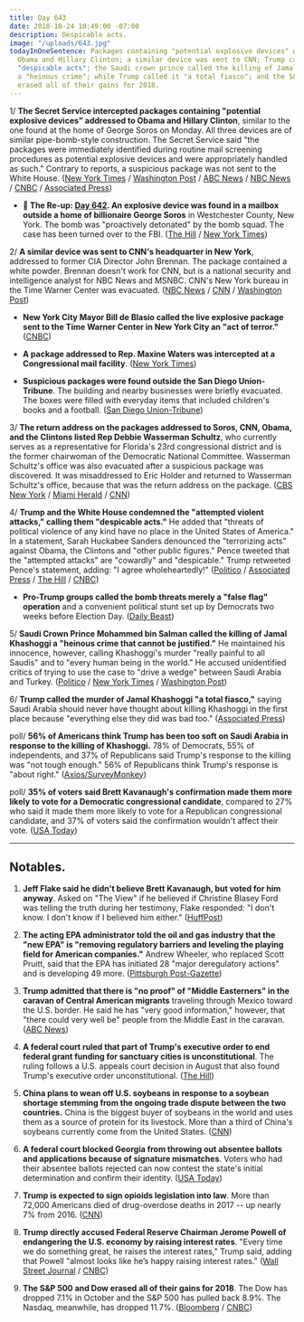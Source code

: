 ```yaml
---
title: Day 643
date: 2018-10-24 10:49:00 -07:00
description: Despicable acts.
image: "/uploads/643.jpg"
todayInOneSentence: Packages containing "potential explosive devices" were sent to
  Obama and Hillary Clinton; a similar device was sent to CNN; Trump called the packages
  "despicable acts"; the Saudi crown prince called the killing of Jamal Khashoggi
  a "heinous crime"; while Trump called it "a total fiasco"; and the S&P 500 and Dow
  erased all of their gains for 2018.
---
```


1/ **The Secret Service intercepted packages containing "potential explosive devices" addressed to Obama and Hillary Clinton**, similar to the one found at the home of George Soros on Monday. All three devices are of similar pipe-bomb-style construction. The Secret Service said "the packages were immediately identified during routine mail screening procedures as potential explosive devices and were appropriately handled as such." Contrary to reports, a suspicious package was not sent to the White House. ([New York Times](https://www.nytimes.com/2018/10/24/nyregion/clinton-obama-explosive-device.html) / [Washington Post](https://www.washingtonpost.com/nation/2018/10/24/bomb-sent-bill-hillary-clintons-home-new-york-city-suburb/) / [ABC News](https://abcnews.go.com/US/suspicious-package-found-clintons-home-north-york-city/story?id=58713254) / [NBC News](https://www.nbcnews.com/news/us-news/suspicious-package-found-near-new-york-home-bill-hillary-clinton-n923816) / [CNBC](https://www.cnbc.com/2018/10/24/pipe-bomb-addressed-to-the-white-house-is-intercepted-cnn.html) / [Associated Press](https://apnews.com/e0ce67492cd843659d09b56c93cfeb35))

* **📌 The Re-up: [Day 642](https://whatthefuckjusthappenedtoday.com/2018/10/23/day-642/). An explosive device was found in a mailbox outside a home of billionaire George Soros** in Westchester County, New York. The bomb was "proactively detonated" by the bomb squad. The case has been turned over to the FBI. ([The Hill](https://thehill.com/blogs/blog-briefing-room/412674-explosive-device-found-at-george-soross-home) / [New York Times](https://www.nytimes.com/2018/10/22/nyregion/george-soros-explosive-device.html))

2/ **A similar device was sent to CNN's headquarter in New York**, addressed to former CIA Director John Brennan. The package contained a white powder. Brennan doesn't work for CNN, but is a national security and intelligence analyst for NBC News and MSNBC. CNN's New York bureau in the Time Warner Center was evacuated. ([NBC News](https://www.nbcnews.com/news/us-news/cnn-s-new-york-office-receives-suspicious-package-similar-those-n923851) / [CNN](https://www.cnn.com/2018/10/24/politics/bill-clinton-hillary-clinton-chappaqua/index.html) / [Washington Post](https://www.washingtonpost.com/lifestyle/style/cnn-offices-in-new-york-evacuated-over-suspicious-package-scare/2018/10/24/ec73563c-d79b-11e8-aeb7-ddcad4a0a54e_story.html))

* **New York City Mayor Bill de Blasio called the live explosive package sent to the Time Warner Center in New York City an "act of terror."** ([CNBC](https://www.cnbc.com/2018/10/24/new-york-city-mayor-bill-de-blasio.html))

* **A package addressed to Rep. Maxine Waters was intercepted at a Congressional mail facility**. ([New York Times](https://www.nytimes.com/2018/10/24/nyregion/clinton-obama-explosive-device.html))

* **Suspicious packages were found outside the San Diego Union-Tribune**. The building and nearby businesses were briefly evacuated. The boxes were filled with everyday items that included children's books and a football. ([San Diego Union-Tribune](http://www.sandiegouniontribune.com/news/public-safety/sd-me-suspicious-package-ut-20181024-story.html))

3/ **The return address on the packages addressed to Soros, CNN, Obama, and the Clintons listed Rep Debbie Wasserman Schultz**, who currently serves as a representative for Florida's 23rd congressional district and is the former chairwoman of the Democratic National Committee. Wasserman Schultz's office was also evacuated after a suspicious package was discovered. It was misaddressed to Eric Holder and returned to Wasserman Schultz's office, because that was the return address on the package. ([CBS New York](https://newyork.cbslocal.com/2018/10/24/clintons-suspicious-package/) / [Miami Herald](https://www.miamiherald.com/latest-news/article220542845.html) / [CNN](https://www.cnn.com/politics/live-news/clintons-obama-suspicious-packages/h_b215a0b31750a9f48e8bcf3ef4ad884f))

4/ **Trump and the White House condemned the "attempted violent attacks," calling them "despicable acts."** He added that "threats of political violence of any kind have no place in the United States of America." In a statement, Sarah Huckabee Sanders denounced the "terrorizing acts" against Obama, the Clintons and "other public figures." Pence tweeted that the "attempted attacks" are "cowardly" and "despicable." Trump retweeted Pence's statement, adding: "I agree wholeheartedly!" ([Politico](https://www.politico.com/story/2018/10/24/bomb-at-clintons-home-935374) / [Associated Press](https://apnews.com/5c93ac06309c4ce88e8cd5023f89feca) / [The Hill](https://thehill.com/homenews/administration/412935-trump-echoes-pence-on-suspicious-packages-dispicable) / [CNBC](https://www.cnbc.com/2018/10/24/feds-investigating-suspicious-package-near-clintons-new-york-home-nbc.html))

* **Pro-Trump groups called the bomb threats merely a "false flag" operation** and a convenient political stunt set up by Democrats two weeks before Election Day. ([Daily Beast](https://www.thedailybeast.com/pro-trump-media-insists-bomb-threats-against-clinton-obama-cnn-are-pure-bs-a-false-flag))

5/ **Saudi Crown Prince Mohammed bin Salman called the killing of Jamal Khashoggi a "heinous crime that cannot be justified."** He maintained his innocence, however, calling Khashoggi's murder "really painful to all Saudis" and to "every human being in the world." He accused unidentified critics of trying to use the case to "drive a wedge" between Saudi Arabia and Turkey. ([Politico](https://www.politico.com/story/2018/10/24/saudi-prince-khashoggi-death-935446) / [New York Times](https://www.nytimes.com/2018/10/24/world/middleeast/saudi-khashoggi-crown-prince.html) / [Washington Post](https://www.washingtonpost.com/world/saudi-crown-prince-calls-khashoggi-murder-heinous-crime-vows-perpetrators-will-be-brought-to-justice/2018/10/24/839cc878-d700-11e8-8384-bcc5492fef49_story.html))

6/ **Trump called the murder of Jamal Khashoggi "a total fiasco,"** saying Saudi Arabia should never have thought about killing Khashoggi in the first place because "everything else they did was bad too." ([Associated Press](https://apnews.com/9c79116125c740d084eaf3576d8958a8))

poll/ **56% of Americans think Trump has been too soft on Saudi Arabia in response to the killing of Khashoggi.** 78% of Democrats, 55% of independents, and 37% of Republicans said Trump's response to the killing was "not tough enough." 56% of Republicans think Trump's response is "about right." ([Axios/SurveyMonkey](https://www.axios.com/most-americans-think-trump-too-soft-on-saudi-arabia-ff7aeb5e-6fbf-4c28-948b-7a43d4fcef93.html))

poll/ **35% of voters said Brett Kavanaugh's confirmation made them more likely to vote for a Democratic congressional candidate**, compared to 27% who said it made them more likely to vote for a Republican congressional candidate, and 37% of voters said the confirmation wouldn't affect their vote. ([USA Today](https://www.usatoday.com/story/news/politics/elections/2018/10/24/brett-kavanaugh-effect-democrats-republicans-midterms-usa-today-suffolk-poll/1739876002/))

---

## Notables.

1. **Jeff Flake said he didn't believe Brett Kavanaugh, but voted for him anyway**. Asked on "The View" if he believed if Christine Blasey Ford was telling the truth during her testimony, Flake responded: "I don't know. I don't know if I believed him either." ([HuffPost](https://www.huffingtonpost.com/entry/jeff-flake-the-view-brett-kavanaugh-doubts_us_5bcf8503e4b0a8f17ef1a571))

2. **The acting EPA administrator told the oil and gas industry that the "new EPA" is "removing regulatory barriers and leveling the playing field for American companies."** Andrew Wheeler, who replaced Scott Pruitt, said that the EPA has initiated 28 "major deregulatory actions" and is developing 49 more. ([Pittsburgh Post-Gazette](http://www.post-gazette.com/business/powersource/2018/10/24/Andrew-Wheeler-oil-and-gas-industry-EPA-Marcellus-Shale-Coalition/stories/201810240110))

3. **Trump admitted that there is "no proof" of "Middle Easterners" in the caravan of Central American migrants** traveling through Mexico toward the U.S. border. He said he has "very good information," however, that "there could very well be" people from the Middle East in the caravan. ([ABC News](https://abcnews.go.com/US/trump-admits-proof-middle-easterners-caravan/story?id=58686056))

4. **A federal court ruled that part of Trump's executive order to end federal grant funding for sanctuary cities is unconstitutional**. The ruling follows a U.S. appeals court decision in August that also found Trump's executive order unconstitutional. ([The Hill](https://thehill.com/homenews/administration/413000-federal-court-rules-part-of-trump-order-on-sanctuary-city-funding-is))

5. **China plans to wean off U.S. soybeans in response to a soybean shortage stemming from the ongoing trade dispute between the two countries.** China is the biggest buyer of soybeans in the world and uses them as a source of protein for its livestock. More than a third of China's soybeans currently come from the United States. ([CNN](https://www.cnn.com/2018/10/24/economy/china-soybeans-trade-war/index.html))

6. **A federal court blocked Georgia from throwing out absentee ballots and applications because of signature mismatches**. Voters who had their absentee ballots rejected can now contest the state's initial determination and confirm their identity. ([USA Today](https://www.usatoday.com/story/news/politics/2018/10/24/federal-court-georgia-voters-can-affirm-absentee-ballot-signatures/1753415002/))

7. **Trump is expected to sign opioids legislation into law**. More than 72,000 Americans died of drug-overdose deaths in 2017 -- up nearly 7% from 2016. ([CNN](https://www.cnn.com/2018/10/24/politics/donald-trump-opioid-crisis-one-year-later-event/index.html))

8. **Trump directly accused Federal Reserve Chairman Jerome Powell of endangering the U.S. economy by raising interest rates**. "Every time we do something great, he raises the interest rates," Trump said, adding that Powell "almost looks like he’s happy raising interest rates." ([Wall Street Journal](https://www.wsj.com/articles/trump-steps-up-attacks-on-fed-chairman-jerome-powell-1540338090) / [CNBC](https://www.cnbc.com/2018/10/24/interest-rates-trump-attacks-fed-chairman-powell-wsj-reports.html))

9. **The S&P 500 and Dow erased all of their gains for 2018**. The Dow has dropped 7.1% in October and the S&P 500 has pulled back 8.9%. The Nasdaq, meanwhile, has dropped 11.7%. ([Bloomberg](https://www.bloomberg.com/news/articles/2018-10-23/asia-stocks-look-mixed-as-late-u-s-rally-falters-markets-wrap) / [CNBC](https://www.cnbc.com/2018/10/24/dow-poised-for-triple-digit-losses-at-the-open-after-tuesdays-500-point-recovery.html))